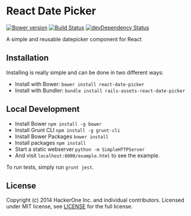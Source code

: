 # React Date Picker
[![Bower version](https://badge.fury.io/bo/react-date-picker.svg)](http://badge.fury.io/bo/react-date-picker)
[![Build Status](https://travis-ci.org/Hacker0x01/react-datepicker.svg)](https://travis-ci.org/Hacker0x01/react-datepicker)
[![devDependency Status](https://david-dm.org/Hacker0x01/react-datepicker/dev-status.svg)](https://david-dm.org/Hacker0x01/react-datepicker#info=devDependencies)

A simple and reusable datepicker component for React

## Installation

Installing is really simple and can be done in two different ways:

- Install with Bower: `bower install react-date-picker`
- Install with Bundler: `bundle install rails-assets-react-date-picker`

## Local Development

- Install Bower `npm install -g bower`
- Install Grunt CLI `npm install -g grunt-cli`
- Install Bower Packages `bower install`
- Install packages `npm install`
- Start a static webserver `python -m SimpleHTTPServer`
- And visit `localhost:8000/example.html` to see the example.

To run tests, simply run `grunt jest`.

## License

Copyright (c) 2014 HackerOne Inc. and individual contributors. Licensed under MIT license, see [LICENSE](LICENSE) for the full license.
